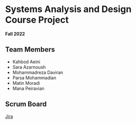 # Systems Analysis and Design Course Project
**Fall 2022**

## Team Members
- Kahbod Aeini
- Sara Azarnoush
- Mohammadreza Daviran
- Parsa Mohammadian
- Matin Moradi
- Mana Peiravian

## Scrum Board
[Jira](https://sad-project.atlassian.net/jira/software/projects/SAD/boards/1)
